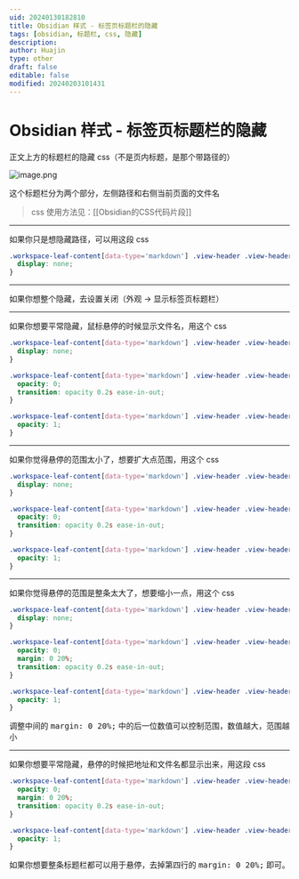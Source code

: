 ```yaml
---
uid: 20240130182810
title: Obsidian 样式 - 标签页标题栏的隐藏
tags: [obsidian, 标题栏, css, 隐藏]
description: 
author: Huajin
type: other
draft: false
editable: false
modified: 20240203101431
---
```


# Obsidian 样式 - 标签页标题栏的隐藏

正文上方的标题栏的隐藏 css（不是页内标题，是那个带路径的）

![image.png](https://cdn.pkmer.cn/images/20240130183105.png!pkmer)

这个标题栏分为两个部分，左侧路径和右侧当前页面的文件名

> css 使用方法见：[[Obsidian的CSS代码片段]]

---

如果你只是想隐藏路径，可以用这段 css

```css
.workspace-leaf-content[data-type='markdown'] .view-header .view-header-title-container .view-header-title-parent {
  display: none;
}
```

---

如果你想整个隐藏，去设置关闭（外观 -> 显示标签页标题栏）

---

如果你想要平常隐藏，鼠标悬停的时候显示文件名，用这个 css

```css
.workspace-leaf-content[data-type='markdown'] .view-header .view-header-title-container .view-header-title-parent {
  display: none;
}

.workspace-leaf-content[data-type='markdown'] .view-header .view-header-title-container .view-header-title {
  opacity: 0;
  transition: opacity 0.2s ease-in-out;
}

.workspace-leaf-content[data-type='markdown'] .view-header .view-header-title-container .view-header-title:hover {
  opacity: 1;
}
```

---

如果你觉得悬停的范围太小了，想要扩大点范围，用这个 css

```css
.workspace-leaf-content[data-type='markdown'] .view-header .view-header-title-container .view-header-title-parent {
  display: none;
}

.workspace-leaf-content[data-type='markdown'] .view-header .view-header-title-container {
  opacity: 0;
  transition: opacity 0.2s ease-in-out;
}

.workspace-leaf-content[data-type='markdown'] .view-header .view-header-title-container:hover {
  opacity: 1;
}
```

---

如果你觉得悬停的范围是整条太大了，想要缩小一点，用这个 css

```css
.workspace-leaf-content[data-type='markdown'] .view-header .view-header-title-container .view-header-title-parent {
  display: none;
}

.workspace-leaf-content[data-type='markdown'] .view-header .view-header-title-container {
  opacity: 0;
  margin: 0 20%;
  transition: opacity 0.2s ease-in-out;
}

.workspace-leaf-content[data-type='markdown'] .view-header .view-header-title-container:hover {
  opacity: 1;
}
```

调整中间的 <kbd>margin: 0 20%;</kbd> 中的后一位数值可以控制范围，数值越大，范围越小

---

如果你想要平常隐藏，悬停的时候把地址和文件名都显示出来，用这段 css

```css
.workspace-leaf-content[data-type='markdown'] .view-header .view-header-title-container {
  opacity: 0;
  margin: 0 20%;
  transition: opacity 0.2s ease-in-out;
}

.workspace-leaf-content[data-type='markdown'] .view-header .view-header-title-container:hover {
  opacity: 1;
}
```

如果你想要整条标题栏都可以用于悬停，去掉第四行的 <kbd>margin: 0 20%;</kbd> 即可。